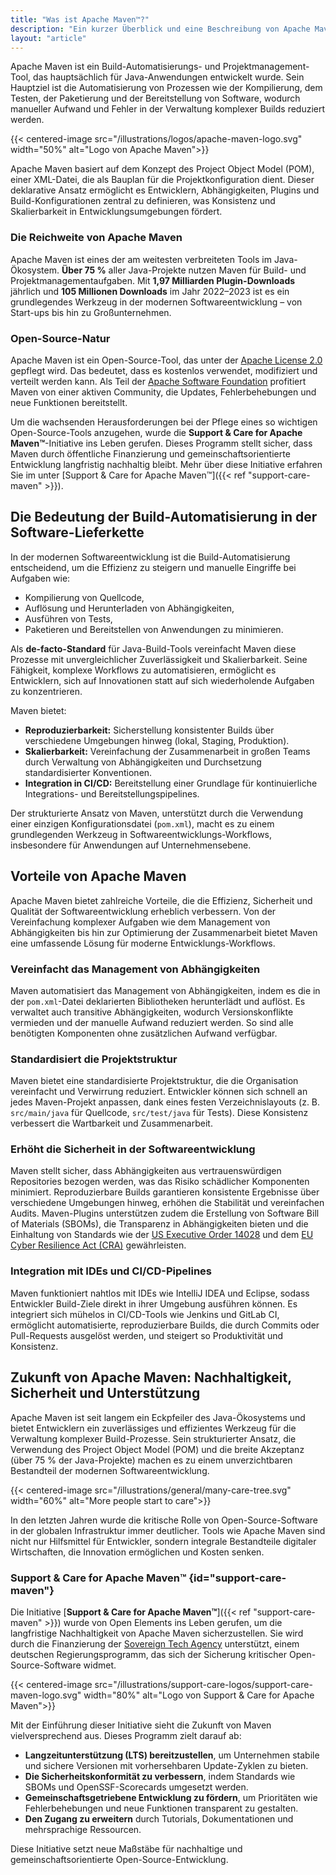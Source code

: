 ```yaml
---
title: "Was ist Apache Maven™?"
description: "Ein kurzer Überblick und eine Beschreibung von Apache Maven™"
layout: "article"
---
```


Apache Maven ist ein Build-Automatisierungs- und Projektmanagement-Tool, das hauptsächlich für Java-Anwendungen entwickelt wurde.
Sein Hauptziel ist die Automatisierung von Prozessen wie der Kompilierung, dem Testen, der Paketierung und der Bereitstellung von Software, wodurch manueller Aufwand und Fehler in der Verwaltung komplexer Builds reduziert werden.

{{< centered-image src="/illustrations/logos/apache-maven-logo.svg" width="50%" alt="Logo von Apache Maven">}}

Apache Maven basiert auf dem Konzept des Project Object Model (POM), einer XML-Datei, die als Bauplan für die Projektkonfiguration dient.
Dieser deklarative Ansatz ermöglicht es Entwicklern, Abhängigkeiten, Plugins und Build-Konfigurationen zentral zu definieren, was Konsistenz und Skalierbarkeit in Entwicklungsumgebungen fördert.

### Die Reichweite von Apache Maven

Apache Maven ist eines der am weitesten verbreiteten Tools im Java-Ökosystem.
**Über 75 %** aller Java-Projekte nutzen Maven für Build- und Projektmanagementaufgaben.
Mit **1,97 Milliarden Plugin-Downloads** jährlich und **105 Millionen Downloads** im Jahr 2022–2023 ist es ein grundlegendes Werkzeug in der modernen Softwareentwicklung – von Start-ups bis hin zu Großunternehmen.

### Open-Source-Natur

Apache Maven ist ein Open-Source-Tool, das unter der [Apache License 2.0](https://www.apache.org/licenses/LICENSE-2.0) gepflegt wird.
Das bedeutet, dass es kostenlos verwendet, modifiziert und verteilt werden kann.
Als Teil der [Apache Software Foundation](https://www.apache.org) profitiert Maven von einer aktiven Community, die Updates, Fehlerbehebungen und neue Funktionen bereitstellt.  

Um die wachsenden Herausforderungen bei der Pflege eines so wichtigen Open-Source-Tools anzugehen, wurde die **Support & Care for Apache Maven™**-Initiative ins Leben gerufen.
Dieses Programm stellt sicher, dass Maven durch öffentliche Finanzierung und gemeinschaftsorientierte Entwicklung langfristig nachhaltig bleibt.
Mehr über diese Initiative erfahren Sie im unter [Support & Care for Apache Maven™]({{< ref "support-care-maven" >}}).

## Die Bedeutung der Build-Automatisierung in der Software-Lieferkette

In der modernen Softwareentwicklung ist die Build-Automatisierung entscheidend, um die Effizienz zu steigern und manuelle Eingriffe bei Aufgaben wie:

- Kompilierung von Quellcode,  
- Auflösung und Herunterladen von Abhängigkeiten,  
- Ausführen von Tests,  
- Paketieren und Bereitstellen von Anwendungen zu minimieren.  

Als **de-facto-Standard** für Java-Build-Tools vereinfacht Maven diese Prozesse mit unvergleichlicher Zuverlässigkeit und Skalierbarkeit.
Seine Fähigkeit, komplexe Workflows zu automatisieren, ermöglicht es Entwicklern, sich auf Innovationen statt auf sich wiederholende Aufgaben zu konzentrieren.

Maven bietet:

- **Reproduzierbarkeit:** Sicherstellung konsistenter Builds über verschiedene Umgebungen hinweg (lokal, Staging, Produktion).  
- **Skalierbarkeit:** Vereinfachung der Zusammenarbeit in großen Teams durch Verwaltung von Abhängigkeiten und Durchsetzung standardisierter Konventionen.  
- **Integration in CI/CD:** Bereitstellung einer Grundlage für kontinuierliche Integrations- und Bereitstellungspipelines.  

Der strukturierte Ansatz von Maven, unterstützt durch die Verwendung einer einzigen Konfigurationsdatei (`pom.xml`), macht es zu einem grundlegenden Werkzeug
in Softwareentwicklungs-Workflows, insbesondere für Anwendungen auf Unternehmensebene.

## Vorteile von Apache Maven

Apache Maven bietet zahlreiche Vorteile, die die Effizienz, Sicherheit und Qualität der Softwareentwicklung erheblich verbessern.
Von der Vereinfachung komplexer Aufgaben wie dem Management von Abhängigkeiten bis hin zur Optimierung der Zusammenarbeit bietet Maven eine umfassende Lösung für moderne Entwicklungs-Workflows.

### Vereinfacht das Management von Abhängigkeiten

Maven automatisiert das Management von Abhängigkeiten, indem es die in der `pom.xml`-Datei deklarierten Bibliotheken herunterlädt und auflöst.
Es verwaltet auch transitive Abhängigkeiten, wodurch Versionskonflikte vermieden und der manuelle Aufwand reduziert werden.
So sind alle benötigten Komponenten ohne zusätzlichen Aufwand verfügbar.

### Standardisiert die Projektstruktur

Maven bietet eine standardisierte Projektstruktur, die die Organisation vereinfacht und Verwirrung reduziert.
Entwickler können sich schnell an jedes Maven-Projekt anpassen, dank eines festen Verzeichnislayouts (z. B. `src/main/java` für Quellcode, `src/test/java` für Tests).
Diese Konsistenz verbessert die Wartbarkeit und Zusammenarbeit.

### Erhöht die Sicherheit in der Softwareentwicklung

Maven stellt sicher, dass Abhängigkeiten aus vertrauenswürdigen Repositories bezogen werden, was das Risiko schädlicher Komponenten minimiert.
Reproduzierbare Builds garantieren konsistente Ergebnisse über verschiedene Umgebungen hinweg, erhöhen die Stabilität und vereinfachen Audits.
Maven-Plugins unterstützen zudem die Erstellung von Software Bill of Materials (SBOMs), die Transparenz in Abhängigkeiten bieten und die Einhaltung von Standards wie der
[US Executive Order 14028](https://www.whitehouse.gov/briefing-room/presidential-actions/2021/05/12/executive-order-on-improving-the-nations-cybersecurity/)
und dem [EU Cyber Resilience Act (CRA)](https://digital-strategy.ec.europa.eu/en/policies/cyber-resilience-act) gewährleisten.

### Integration mit IDEs und CI/CD-Pipelines

Maven funktioniert nahtlos mit IDEs wie IntelliJ IDEA und Eclipse, sodass Entwickler Build-Ziele direkt in ihrer Umgebung ausführen können.
Es integriert sich mühelos in CI/CD-Tools wie Jenkins und GitLab CI, ermöglicht automatisierte, reproduzierbare Builds, die durch Commits oder Pull-Requests ausgelöst werden,
und steigert so Produktivität und Konsistenz.

## Zukunft von Apache Maven: Nachhaltigkeit, Sicherheit und Unterstützung

Apache Maven ist seit langem ein Eckpfeiler des Java-Ökosystems und bietet Entwicklern ein zuverlässiges und effizientes Werkzeug für die Verwaltung komplexer Build-Prozesse.
Sein strukturierter Ansatz, die Verwendung des Project Object Model (POM) und die breite Akzeptanz (über 75 % der Java-Projekte) machen es zu einem unverzichtbaren Bestandteil der modernen Softwareentwicklung.

{{< centered-image src="/illustrations/general/many-care-tree.svg" width="60%" alt="More people start to care">}}

In den letzten Jahren wurde die kritische Rolle von Open-Source-Software in der globalen Infrastruktur immer deutlicher.
Tools wie Apache Maven sind nicht nur Hilfsmittel für Entwickler, sondern integrale Bestandteile digitaler Wirtschaften, die Innovation ermöglichen und Kosten senken.  

### Support & Care for Apache Maven™ {id="support-care-maven"}

Die Initiative [**Support & Care for Apache Maven™**]({{< ref "support-care-maven" >}}) wurde von Open Elements ins Leben gerufen, um die langfristige Nachhaltigkeit von Apache Maven sicherzustellen.
Sie wird durch die Finanzierung der [Sovereign Tech Agency](https://www.sovereign.tech) unterstützt, einem deutschen Regierungsprogramm, das sich der Sicherung kritischer Open-Source-Software widmet.

{{< centered-image src="/illustrations/support-care-logos/support-care-maven-logo.svg" width="80%" alt="Logo von Support & Care for Apache Maven">}}

Mit der Einführung dieser Initiative sieht die Zukunft von Maven vielversprechend aus. Dieses Programm zielt darauf ab:

- **Langzeitunterstützung (LTS) bereitzustellen**, um Unternehmen stabile und sichere Versionen mit vorhersehbaren Update-Zyklen zu bieten.  
- **Die Sicherheitskonformität zu verbessern**, indem Standards wie SBOMs und OpenSSF-Scorecards umgesetzt werden.  
- **Gemeinschaftsgetriebene Entwicklung zu fördern**, um Prioritäten wie Fehlerbehebungen und neue Funktionen transparent zu gestalten.  
- **Den Zugang zu erweitern** durch Tutorials, Dokumentationen und mehrsprachige Ressourcen.

Diese Initiative setzt neue Maßstäbe für nachhaltige und gemeinschaftsorientierte Open-Source-Entwicklung.